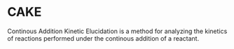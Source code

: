 # CAKE

Continous Addition Kinetic Elucidation is a method for analyzing the kinetics of reactions performed under the continous 
addition of a reactant.

